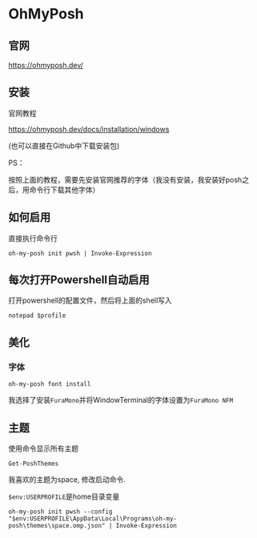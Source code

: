 OhMyPosh
========

## 官网

https://ohmyposh.dev/

## 安装

官网教程

https://ohmyposh.dev/docs/installation/windows

(也可以直接在Github中下载安装包)

PS：

按照上面的教程，需要先安装官网推荐的字体（我没有安装，我安装好posh之后，用命令行下载其他字体）

## 如何启用

直接执行命令行

```shell
oh-my-posh init pwsh | Invoke-Expression
```

## 每次打开Powershell自动启用

打开powershell的配置文件，然后将上面的shell写入

```shell
notepad $profile
```

## 美化

### 字体

```shell
oh-my-posh font install
```

我选择了安装`FuraMono`并将WindowTerminal的字体设置为`FuraMono NFM`

## 主题

使用命令显示所有主题

```shell
Get-PoshThemes
```

我喜欢的主题为space, 修改启动命令.

`$env:USERPROFILE`是home目录变量

```shell
oh-my-posh init pwsh --config "$env:USERPROFILE\AppData\Local\Programs\oh-my-posh\themes\space.omp.json" | Invoke-Expression
```
